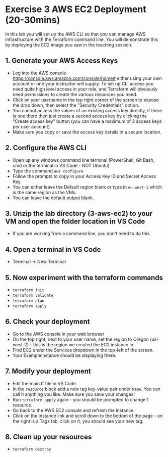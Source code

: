 # Exercise 3 AWS EC2 Deployment (20-30mins)
In this lab you will set up the AWS CLI so that you can manage AWS infrastructure with the Terraform command line. You will demonstrate this by deploying the EC2 image you saw in the teaching session. 

## 1. Generate your AWS Access Keys 
* Log into the AWS console  https://console.aws.amazon.com/console/home# either using your own account or one your instructor will supply. To set up CLI access you need quite high level access in your role, and Terraform will obviously need permissions to create the various resources you need.
* Click on your username in the top right corner of the screen to expose the drop down, then select the "Security Credentials" option.
* You cannot access the values of an existing access key directly, if there is one there then just create a second access key by clicking the "Create access key" button (you can have a maximum of 2 access keys per user account).
* Make sure you copy or save the access key details in a secure location.
## 2. Configure the AWS CLI
* Open up any windows command line terminal (PowerShell, Git Bash, cmd or the terminal in VS Code - NOT Ubuntu)
* Type the command `aws configure`
* Follow the prompts to copy in your Access Key ID and Secret Access Key. 
* You can either leave the Default region blank or type in `eu-west-1` which is the same region as the VMs.
* You can leave the default output blank. 
## 3. Unzip the lab directory (3-aws-ec2) to your VM and open the folder location in VS Code
* If you are working from a command line, you don't need to do this.
## 4. Open a terminal in VS Code 
* Terminal -> New Terminal
## 5. Now experiment with the terraform commands
* `terraform init`
* `terraform validate`
* `terraform plan`
* `terraform apply`
## 6. Check your deployment 
* Go to the AWS console in your web browser
* On the top right, next to your user name, set the region to Oregon (us-west-2) - this is the region we created the EC2 instance in.
* Find EC2 under the Services dropdown in the top-left of the screen.
* Your ExampleInstance should be displaying there. 
## 7. Modify your deployment
* Edit the main.tf file in VS Code.
* In the `resource` block add a new tag key-value pair under `Name`. You can call it anything you like. Make sure you save your changes!
* Run `terraform apply` again - you should be prompted to change 1 resource.
* Go back to the AWS EC2 console and refresh the instance.
* Click on the instance link and scroll down to the bottom of the page - on the right is a Tags tab, click on it, you should see your new tag. 
## 8. Clean up your resources
* `terraform destroy`
